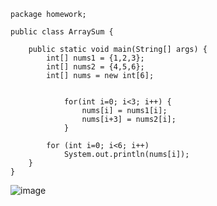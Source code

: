 ~~~
package homework;

public class ArraySum {

	public static void main(String[] args) {
		int[] nums1 = {1,2,3};
		int[] nums2 = {4,5,6};
		int[] nums = new int[6];
		

			for(int i=0; i<3; i++) {
				nums[i] = nums1[i];
				nums[i+3] = nums2[i];
			}
			
		for (int i=0; i<6; i++)
			System.out.println(nums[i]);
	}
}
~~~
![image](https://user-images.githubusercontent.com/58898466/150716633-bdbdabed-78c3-4770-94cb-eefe9a799237.png)
